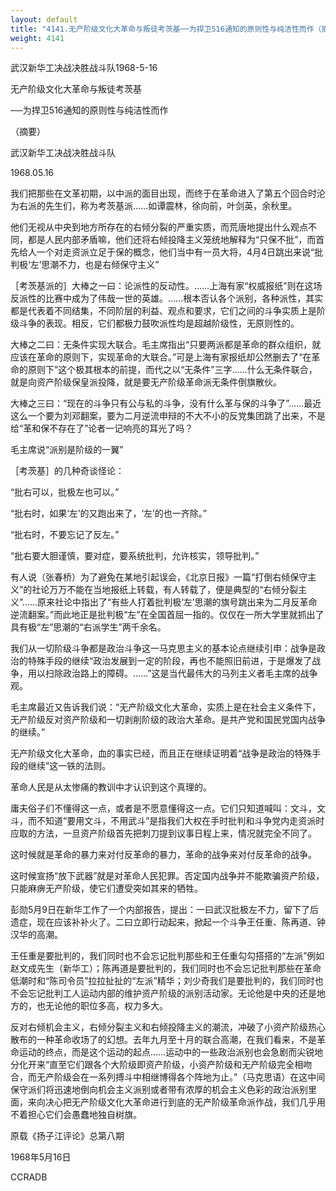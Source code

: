 ```yaml
---
layout: default
title: "4141.无产阶级文化大革命与叛徒考茨基──为捍卫516通知的原则性与纯洁性而作（摘要）"
weight: 4141
---
```


武汉新华工决战决胜战斗队1968-5-16

无产阶级文化大革命与叛徒考茨基

──为捍卫516通知的原则性与纯洁性而作

（摘要）

武汉新华工决战决胜战斗队

1968.05.16

我们把那些在文革初期，以中派的面目出现，而终于在革命进入了第五个回合时沦为右派的先生们，称为考茨基派……如谭震林，徐向前，叶剑英，余秋里。

他们无视从中央到地方所存在的右倾分裂的严重实质，而荒唐地提出什么观点不同，都是人民内部矛盾嘛，他们还将右倾投降主义笼统地解释为“只保不批”，而首先给人一个对走资派立足于保的概念，他们当中有一员大将，4月4日跳出来说“批判极‘左’思潮不力，也是右倾保守主义”

［考茨基派的］大棒之一曰：论派性的反动性。……上海有家“权威报纸”则在这场反派性的比赛中成为了伟哉一世的英雄。……根本否认各个派别，各种派性，其实都是代表着不同结集，不同阶层的利益、观点和要求，它们之间的斗争实质上是阶级斗争的表现。相反，它们都极力鼓吹派性均是超越阶级性，无原则性的。

大棒之二曰：无条件实现大联合。毛主席指出“只要两派都是革命的群众组织，就应该在革命的原则下，实现革命的大联合。”可是上海有家报纸却公然删去了“在革命的原则下”这个极其根本的前提，而代之以“无条件”三字……什么无条件联合，就是向资产阶级保皇派投降，就是要无产阶级革命派无条件倒旗散伙。

大棒之三曰：“现在的斗争只有公与私的斗争，没有什么革与保的斗争了”……最近这么一个要为刘邓翻案，要为二月逆流申辩的不大不小的反党集团跳了出来，不是给“革和保不存在了”论者一记响亮的耳光了吗？

毛主席说“派别是阶级的一翼”

［考茨基］的几种奇谈怪论：

“批右可以，批极左也可以。”

“批右时，如果‘左’的又跑出来了，‘左’的也一齐除。”

“批右时，不要忘记了反左。”

“批右要大胆谨慎，要对症，要系统批判，允许核实，领导批判。”

有人说（张春桥）为了避免在某地引起误会，《北京日报》一篇“打倒右倾保守主义”的社论万万不能在当地报纸上转载，有人转载了，便是典型的“右倾分裂主义”……原来社论中指出了“有些人打着批判极‘左’思潮的旗号跳出来为二月反革命逆流翻案。”而此地正是批判极“左”在全国首屈一指的。仅仅在一所大学里就抓出了具有极“左”思潮的“右派学生”两千余名。

我们从一切阶级斗争都是政治斗争这一马克思主义的基本论点继续引申：战争是政治的特殊手段的继续“政治发展到一定的阶段，再也不能照旧前进，于是爆发了战争，用以扫除政治路上的障碍。……”这是当代最伟大的马列主义者毛主席的战争观。

毛主席最近又告诉我们说：“无产阶级文化大革命，实质上是在社会主义条件下，无产阶级反对资产阶级和一切剥削阶级的政治大革命。是共产党和国民党国内战争的继续。”

无产阶级文化大革命，血的事实已经，而且正在继续证明着“战争是政治的特殊手段的继续”这一铁的法则。

革命人民是从太惨痛的教训中才认识到这个真理的。

庸夫俗子们不懂得这一点，或者是不愿意懂得这一点。它们只知道喊叫：文斗，文斗，而不知道“要用文斗，不用武斗”是指我们大权在手时批判和斗争党内走资派时应取的方法，一旦资产阶级首先把刺刀提到议事日程上来，情况就完全不同了。

这时候就是革命的暴力来对付反革命的暴力，革命的战争来对付反革命的战争。

这时候宣扬“放下武器”就是对革命人民犯罪。否定国内战争并不能欺骗资产阶级，只能麻痹无产阶级，使它们遭受突如其来的牺牲。

彭勋5月9日在新华工作了一个内部报告，提出：一曰武汉批极左不力，留下了后遗症，现在应该补补火了。二曰立即行动起来，掀起一个斗争王任重、陈再道、钟汉华的高潮。

王任重是要批判的，我们同时也不会忘记批判那些和王任重勾勾搭搭的“左派”例如赵文成先生（新华工）；陈再道是要批判的，我们同时也不会忘记批判那些在革命低潮时和“陈司令员”拉拉扯扯的“左派”精华；刘少奇我们是要批判的，我们同时也不会忘记批判工人运动内部的维护资产阶级的派别活动家。无论他是中央的还是地方的，也无论他的职位多高，权力多大。

反对右倾机会主义，右倾分裂主义和右倾投降主义的潮流，冲破了小资产阶级热心散布的一种革命收场了的幻想。去年九月至十月的联合高潮，在我们看来，不是革命运动的终点，而是这个运动的起点……运动中的一些政治派别也会急剧而尖锐地分化开来“直至它们跟各个大阶级即资产阶级，小资产阶级和无产阶级完全相吻合，而无产阶级会在一系列搏斗中相继博得各个阵地为止。”（马克思语）在这中间保守派们将迅速地倒向机会主义派别或者带有浓厚的机会主义色彩的政治派别里面，来向决心把无产阶级文化大革命进行到底的无产阶级革命派作战，我们几乎用不着担心它们会愚蠢地独自树旗。

原载《扬子江评论》总第八期

1968年5月16日

CCRADB

